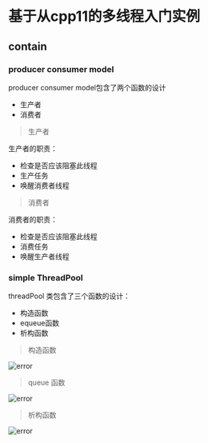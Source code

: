 # 基于从cpp11的多线程入门实例

## contain

### producer consumer model

producer consumer model包含了两个函数的设计

- 生产者
- 消费者

> 生产者

生产者的职责：

- 检查是否应该阻塞此线程
- 生产任务
- 唤醒消费者线程

> 消费者

消费者的职责：

- 检查是否应该阻塞此线程
- 消费任务
- 唤醒生产者线程

### simple ThreadPool

threadPool 类包含了三个函数的设计：

- 构造函数
- equeue函数
- 析构函数

> 构造函数

![error](C:\Users\user\Desktop\cpp11-concurrent-programming\pictures\threadPool.png)

>queue 函数

![error](C:\Users\user\Desktop\cpp11-concurrent-programming\pictures\ThreadPool1.png)

>析构函数

![error](C:\Users\user\Desktop\cpp11-concurrent-programming\pictures\ThreadPool2.png)

